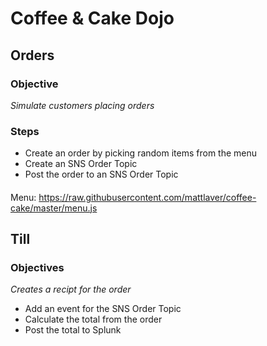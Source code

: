 # Coffee & Cake Dojo



## Orders

### Objective
_Simulate customers placing orders_

### Steps

* Create an order by picking random items from the menu
* Create an SNS Order Topic
* Post the order to an SNS Order Topic

#### 

Menu: https://raw.githubusercontent.com/mattlaver/coffee-cake/master/menu.js


## Till

### Objectives
_Creates a recipt for the order_


* Add an event for the SNS Order Topic
* Calculate the total from the order
* Post the total to Splunk